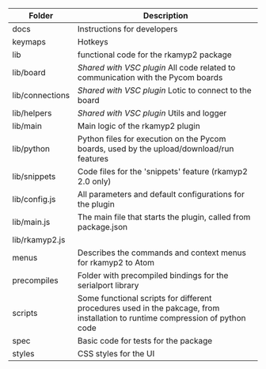 
| Folder          | Description
|------------------|-------------------------------------------------
| docs    | Instructions for developers
| keymaps    | Hotkeys
| lib    | functional code for the rkamyp2 package
| lib/board    | *Shared with VSC plugin* All code related to communication with the Pycom boards
| lib/connections    | *Shared with VSC plugin* Lotic to connect to the board
| lib/helpers    | *Shared with VSC plugin* Utils and logger
| lib/main    | Main logic of the rkamyp2 plugin
| lib/python    | Python files for execution on the Pycom boards, used by the upload/download/run features
| lib/snippets    | Code files for the 'snippets' feature (rkamyp2 2.0 only)
| lib/config.js    | All parameters and default configurations for the plugin
| lib/main.js    | The main file that starts the plugin, called from package.json
| lib/rkamyp2.js    |
| menus    | Describes the commands and context menus for rkamyp2 to Atom
| precompiles    | Folder with precompiled bindings for the serialport library
| scripts    | Some functional scripts for different procedures used in the pakcage, from installation to runtime compression of python code
| spec    | Basic code for tests for the package
| styles    | CSS styles for the UI
